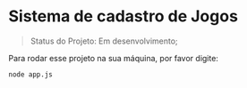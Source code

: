 <h1> Sistema de cadastro de Jogos </h1>

> Status do Projeto: Em desenvolvimento;

Para rodar esse projeto na sua máquina, por favor digite:

```
node app.js
```

